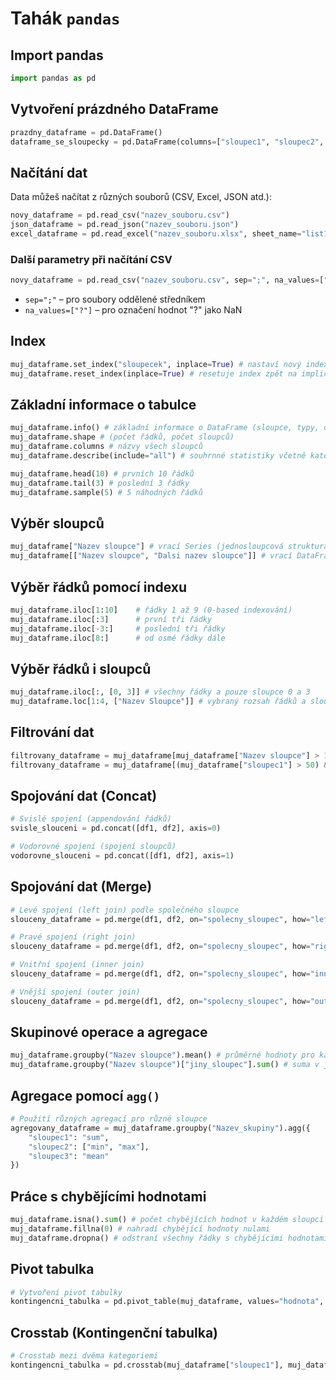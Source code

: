 # Tahák `pandas`

## Import pandas
```py
import pandas as pd
```

## Vytvoření prázdného DataFrame
```py
prazdny_dataframe = pd.DataFrame()
dataframe_se_sloupecky = pd.DataFrame(columns=["sloupec1", "sloupec2", "sloupec3"])
```

## Načítání dat
Data můžeš načítat z různých souborů (CSV, Excel, JSON atd.):
```py
novy_dataframe = pd.read_csv("nazev_souboru.csv")
json_dataframe = pd.read_json("nazev_souboru.json")
excel_dataframe = pd.read_excel("nazev_souboru.xlsx", sheet_name="list1")
```

### Další parametry při načítání CSV
```py
novy_dataframe = pd.read_csv("nazev_souboru.csv", sep=";", na_values=["?"])
```
- `sep=";"` – pro soubory oddělené středníkem
- `na_values=["?"]` – pro označení hodnot "?" jako NaN

## Index
```py
muj_dataframe.set_index("sloupecek", inplace=True) # nastaví nový index
muj_dataframe.reset_index(inplace=True) # resetuje index zpět na implicitní
```

## Základní informace o tabulce
```py
muj_dataframe.info() # základní informace o DataFrame (sloupce, typy, chybějící data)
muj_dataframe.shape # (počet řádků, počet sloupců)
muj_dataframe.columns # názvy všech sloupců
muj_dataframe.describe(include="all") # souhrnné statistiky včetně kategorií

muj_dataframe.head(10) # prvních 10 řádků
muj_dataframe.tail(3) # poslední 3 řádky
muj_dataframe.sample(5) # 5 náhodných řádků
```

## Výběr sloupců
```py
muj_dataframe["Nazev sloupce"] # vrací Series (jednosloupcová struktura)
muj_dataframe[["Nazev sloupce", "Dalsi nazev sloupce"]] # vrací DataFrame (vícesloupcová struktura)
```

## Výběr řádků pomocí indexu
```py
muj_dataframe.iloc[1:10]    # řádky 1 až 9 (0-based indexování)
muj_dataframe.iloc[:3]      # první tři řádky
muj_dataframe.iloc[-3:]     # poslední tři řádky
muj_dataframe.iloc[8:]      # od osmé řádky dále
```

## Výběr řádků i sloupců
```py
muj_dataframe.iloc[:, [0, 3]] # všechny řádky a pouze sloupce 0 a 3
muj_dataframe.loc[1:4, ["Nazev Sloupce"]] # vybraný rozsah řádků a sloupce podle názvu
```

## Filtrování dat
```py
filtrovany_dataframe = muj_dataframe[muj_dataframe["Nazev sloupce"] > 100] # podmíněný výběr
filtrovany_dataframe = muj_dataframe[(muj_dataframe["sloupec1"] > 50) & (muj_dataframe["sloupec2"] == "hodnota")] 
```

## Spojování dat (Concat)
```py
# Svislé spojení (appendování řádků)
svisle_slouceni = pd.concat([df1, df2], axis=0)

# Vodorovné spojení (spojení sloupců)
vodorovne_slouceni = pd.concat([df1, df2], axis=1)
```

## Spojování dat (Merge)
```py
# Levé spojení (left join) podle společného sloupce
slouceny_dataframe = pd.merge(df1, df2, on="spolecny_sloupec", how="left")

# Pravé spojení (right join)
slouceny_dataframe = pd.merge(df1, df2, on="spolecny_sloupec", how="right")

# Vnitřní spojení (inner join)
slouceny_dataframe = pd.merge(df1, df2, on="spolecny_sloupec", how="inner")

# Vnější spojení (outer join)
slouceny_dataframe = pd.merge(df1, df2, on="spolecny_sloupec", how="outer")
```

## Skupinové operace a agregace
```py
muj_dataframe.groupby("Nazev sloupce").mean() # průměrné hodnoty pro každou skupinu
muj_dataframe.groupby("Nazev sloupce")["jiny_sloupec"].sum() # suma v jiném sloupci podle skupin
```

## Agregace pomocí `agg()`
```py
# Použití různých agregací pro různé sloupce
agregovany_dataframe = muj_dataframe.groupby("Nazev_skupiny").agg({
    "sloupec1": "sum", 
    "sloupec2": ["min", "max"],
    "sloupec3": "mean"
})
```

## Práce s chybějícími hodnotami
```py
muj_dataframe.isna().sum() # počet chybějících hodnot v každém sloupci
muj_dataframe.fillna(0) # nahradí chybějící hodnoty nulami
muj_dataframe.dropna() # odstraní všechny řádky s chybějícími hodnotami
```

## Pivot tabulka
```py
# Vytvoření pivot tabulky
kontingencni_tabulka = pd.pivot_table(muj_dataframe, values="hodnota", index="index_sloupec", columns="sloupec", aggfunc="sum")
```

## Crosstab (Kontingenční tabulka)
```py
# Crosstab mezi dvěma kategoriemi
kontingencni_tabulka = pd.crosstab(muj_dataframe["sloupec1"], muj_dataframe["sloupec2"])
```
